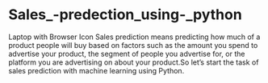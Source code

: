 # Sales_-predection_using-_python
 Laptop with Browser Icon Sales prediction means predicting how much of a product people will buy based on factors such as the amount you spend to advertise your product, the segment of people you advertise for, or the platform you are advertising on about your product.So let’s start the task of sales prediction with machine learning using Python.
